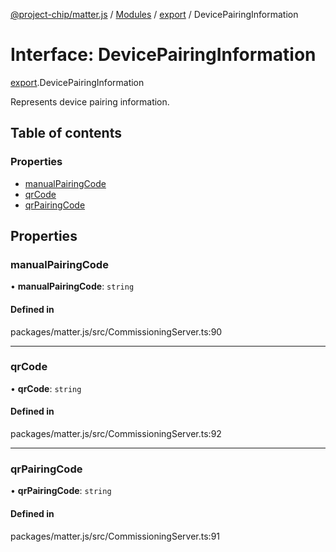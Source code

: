 [@project-chip/matter.js](../README.md) / [Modules](../modules.md) / [export](../modules/export.md) / DevicePairingInformation

# Interface: DevicePairingInformation

[export](../modules/export.md).DevicePairingInformation

Represents device pairing information.

## Table of contents

### Properties

- [manualPairingCode](export.DevicePairingInformation.md#manualpairingcode)
- [qrCode](export.DevicePairingInformation.md#qrcode)
- [qrPairingCode](export.DevicePairingInformation.md#qrpairingcode)

## Properties

### manualPairingCode

• **manualPairingCode**: `string`

#### Defined in

packages/matter.js/src/CommissioningServer.ts:90

___

### qrCode

• **qrCode**: `string`

#### Defined in

packages/matter.js/src/CommissioningServer.ts:92

___

### qrPairingCode

• **qrPairingCode**: `string`

#### Defined in

packages/matter.js/src/CommissioningServer.ts:91
